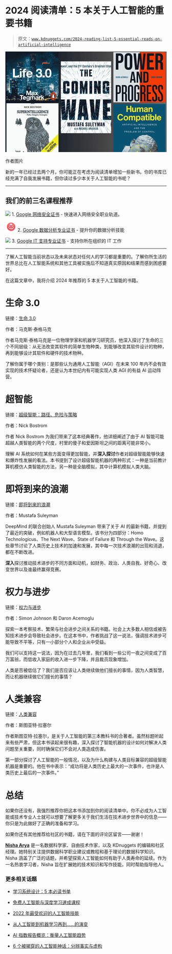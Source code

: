 # 2024 阅读清单：5 本关于人工智能的重要书籍

> 原文：[`www.kdnuggets.com/2024-reading-list-5-essential-reads-on-artificial-intelligence`](https://www.kdnuggets.com/2024-reading-list-5-essential-reads-on-artificial-intelligence)

![2024 阅读清单：5 本关于人工智能的重要书籍](img/9001efd39f52eb7ccdbeb497d2f1be93.png)

作者图片

新的一年已经过去两个月，你可能正在考虑为阅读清单增加一些新书。你的书库已经充满了自我发展书籍，但你读过多少本关于人工智能的书呢？

* * *

## 我们的前三名课程推荐

![](img/0244c01ba9267c002ef39d4907e0b8fb.png) 1\. [Google 网络安全证书](https://www.kdnuggets.com/google-cybersecurity) - 快速进入网络安全职业轨道。

![](img/e225c49c3c91745821c8c0368bf04711.png) 2\. [Google 数据分析专业证书](https://www.kdnuggets.com/google-data-analytics) - 提升你的数据分析技能

![](img/0244c01ba9267c002ef39d4907e0b8fb.png) 3\. [Google IT 支持专业证书](https://www.kdnuggets.com/google-itsupport) - 支持你所在组织的 IT 工作

* * *

了解人工智能当前状态以及未来状态对任何人的学习都是重要的。了解你所生活的世界总比在人工智能系统和其他工具被实施后不知道真实原因和结果而感到困惑要好。

在这篇文章中，我将介绍 2024 年推荐的 5 本关于人工智能的书籍。

# 生命 3.0

链接：[生命 3.0](https://www.amazon.co.uk/Life-3-0/dp/B07BNKQHSW/ref=sr_1_1?crid=31W98PXP80B45&dib=eyJ2IjoiMSJ9.b2JKWuMHzZ1qMhTh-1HRYKXxKiiMdz5PDRR7i-rDy-LguIUjllsCnf2ZiuRvb7caJEO_ukKmDaRfMqhkfknKZdxIuEwYkhfSZT1XMn3c11lof8TWEJh-SJJ2KWNQLLeQsW18v3kBLvSsrntWFPxA074eWa-j7GuLeP49mPkKNXz4zw4fwuhVWBEfI09b9N31DXNFk-5enruYI4_cJP4qpCaW5q3tN9QS3DvH6eDGSL0.RRcP9d6h5CnrxB_Q21UZwFUldNDZ2FlBFUaht0_v0xk&dib_tag=se&keywords=life+3.0&qid=1709028585&sprefix=life+3.0%2Caps%2C72&sr=8-1)

作者：马克斯·泰格马克

作者马克斯·泰格马克是一位物理学家和机器学习研究员，他深入探讨了生命的三个不同层级：从无法改变其软件的简单生物种类，到能够改变其软件设计的物种，再到能够设计其软件和硬件的技术物种。

了解你属于哪个类别：是那些认为通用人工智能（AGI）在未来 100 年内不会有效实现的技术怀疑论者，还是认为本世纪内有可能实现人类 AGI 的有益 AI 运动阵营。

# 超智能

链接：[超级智能：路径、危险与策略](https://www.amazon.co.uk/Superintelligence-Paths-Dangers-Strategies/dp/B00LPS90V6/ref=sr_1_1?crid=1KIOQ8XMS0V2U&dib=eyJ2IjoiMSJ9.CvSxHTTx1NQ-hhU5o3rvvUJn8YqRxacrXlUvGzmEOY1p7AdRqRJpLcY2pfrzmgWK.mzikQ_B09cR3fSq9s6AA6SqpkhTNGYdmMKopHURkqpw&dib_tag=se&keywords=superintelligence&qid=1709029110&s=audible&sprefix=superintelligence%2Caudible%2C64&sr=1-1)

作者：Nick Bostrom

作者 Nick Bostrom 为我们带来了这本经典著作，他详细阐述了由于 AI 智能可能超越人类智能的两个尺度，村里的傻子和爱因斯坦之间的距离可能非常小。

理解 AI 系统如何在某些方面变得更加智能，并**深入探讨**作者对超级智能能够快速和爆炸性发展的看法。本书提到了设计超级智能机器的两种形式：一种是当前教计算机模仿人类智能的方法，另一种是全脑模拟，其中计算机模拟人类大脑。

# 即将到来的浪潮

链接：[即将到来的浪潮](https://www.amazon.co.uk/Coming-Wave-I-Twenty-First-Centurys/dp/B0C78GQHML/ref=sr_1_1?crid=KX25J8ILE3SQ&dib=eyJ2IjoiMSJ9.Y75aoNxYLuDovpSVLWNx_WELH5j5OWrRot4OMF8cODOm6fU4tXap4UPSOuOBxsZi2CYCIt5qyqYi9aM0z0lEmxi4TkOrvxwpIi5VC-IhJdv1gh3S8574RKxjdTmC2GXdZyOVn4Sxi_fyB_vsDI2AFa8CaBowbCZGUQDzgkWVahc.AO_2w8yQBcU_RvGU_lGDUG8OLM9tuTZ1m_CrEEOaK_0&dib_tag=se&keywords=the+coming+wave&qid=1709029722&s=audible&sprefix=the+coming+wave%2Caudible%2C68&sr=1-1)

作者：Mustafa Suleyman

DeepMind 的联合创始人 Mustafa Suleyman 带来了关于 AI 的最新书籍，并提到了最近的突破，例如机器人和大型语言模型。该书分为四部分：Homo Technologicus、The Next Wave、State of Failure 和 Through the Wave。这些章节讨论了人类历史上技术的加速和发展，其中每一次技术浪潮的出现和消退，都在不断改进。

**深入**探讨推动技术进步的不同方面和动机，如财务、政治、人类自我、好奇心、改变世界以及谁最终赢得竞赛。

# 权力与进步

链接：[权力与进步](https://www.amazon.co.uk/Power-Progress-Thousand-Year-Technology-Prosperity/dp/B0BSVGM138/ref=sr_1_1?crid=RDHN4HLYF97M&dib=eyJ2IjoiMSJ9.RSCpT4mJ-zVgc2f7mQHCHFJiyRFoz1af9yHIOrVoe9s4zh33t7Ae2LWEWH5mJ874MbUBPMNnWIHixiep0gMmAg1V7J71cHXKCgO4T4uLp10.OTel7b1jn6aKPZa-wAcZBzP5f0PqbZoaVwMp6YQG-II&dib_tag=se&keywords=Power+and+Progress&qid=1709030132&s=audible&sprefix=power+and+progress%2Caudible%2C91&sr=1-1)

作者：Simon Johnson 和 Daron Acemoglu

探索一本考察技术、繁荣与社会进步之间关系的书籍。社会上大多数人相信或被告知技术进步会导致社会进步。在这本书中，作者挑战了这一说法，强调技术进步可能导致不平等，只有一小部分个人和企业从中受益。

我们可以支持这一说法，因为在过去几年里，我们看到一些公司一夜之间变成了百万富翁，而低收入家庭的收入进一步下降，并且裁员现象增加。

人类是否被低估了？我们是否应该让人类继续做他们擅长的事情，因为人类智慧，而让机器继续做它们擅长的事情？

# **人类兼容**

链接：[人类兼容](https://www.amazon.co.uk/Human-Compatible-Artificial-Intelligence-Problem/dp/0525558616/ref=sr_1_2?crid=D4QOEDD661WD&dib=eyJ2IjoiMSJ9.ebrpQNtXmnt9HQtNZhGOlZbVUI44Em9XMrpLnTh4vUCRaiHZ0VW6Sc9sBqJEXIQnDmXFATi132u5yaeUAaTLUxddCL0XGVciXnAELNHe3dLKGlOxfBXgvzxU1sx1E_qGZMkLyP9xs7VbdeagtgjKcO-Dzrv4mGv5WbO7HaG1mukQvXDp8b63vBBpu6s_HxKSWjRWAtUiDXVF0hgoDMbTFciYgbXq7b5de-DVYNqaa9Q._Um7v86NzkkW61NBlYF_j96NM5-pJQxoT5UaEQopTRg&dib_tag=se&keywords=Human+Compatible&qid=1709030576&s=audible&sprefix=human+compatible%2Caudible%2C80&sr=1-2-catcorr)

作者：斯图亚特·拉塞尔

作者斯图亚特·拉塞尔，是关于人工智能的第三本教科书的合著者。虽然标题听起来有些严肃，但这本书读起来很有趣，深入探讨了智能机器的设计如何对解决人类问题至关重要，同时确保它们不会对人类造成伤害。

第一部分探讨了人工智能的一般情况，以及为什么构建与人类目标兼容的超级智能机器是重要的。他在书中表示：“成功将是人类历史上最大的一次事件，也许是人类历史上最后的一次事件。”

# 总结

如果你还没有，我强烈推荐你把这本书添加到你的阅读清单中。你不必成为人工智能或技术专业人士就可以想要了解更多关于我们生活在技术进步世界中的信息——你只是为此做好了正确的准备和学习。

如果你还有其他推荐给社区的书籍，请在下面的评论区留言——谢谢！

[](https://www.linkedin.com/in/nisha-arya-ahmed/)**[Nisha Arya](https://www.linkedin.com/in/nisha-arya-ahmed/)** 是一名数据科学家、自由技术作家，以及 KDnuggets 的编辑和社区经理。她特别关注提供数据科学职业建议或教程和基于理论的数据科学知识。Nisha 涵盖了广泛的话题，并希望探索人工智能如何有助于人类寿命的延续。作为一名热衷学习者，Nisha 旨在扩展她的技术知识和写作技能，同时帮助指导他人。

### 更多相关话题

+   [学习系统设计：5 本必读书单](https://www.kdnuggets.com/learning-system-design-top-5-essential-reads)

+   [免费人工智能与深度学习速成课程](https://www.kdnuggets.com/2022/07/free-artificial-intelligence-deep-learning-crash-course.html)

+   [2022 年最受欢迎的人工智能技能](https://www.kdnuggets.com/2022/08/indemand-artificial-intelligence-skills-learn-2022.html)

+   [从人工智能到机器学习再到……的演变](https://www.kdnuggets.com/2022/08/evolution-artificial-intelligence-machine-learning-data-science.html)

+   [AI 指数报告概览：衡量人工智能趋势](https://www.kdnuggets.com/2023/04/overview-ai-index-report-measuring-trends-artificial-intelligence.html)

+   [6 个被揭穿的人工智能神话：分辨事实与虚构](https://www.kdnuggets.com/6-artificial-intelligence-myths-debunked-separating-fact-from-fiction)

